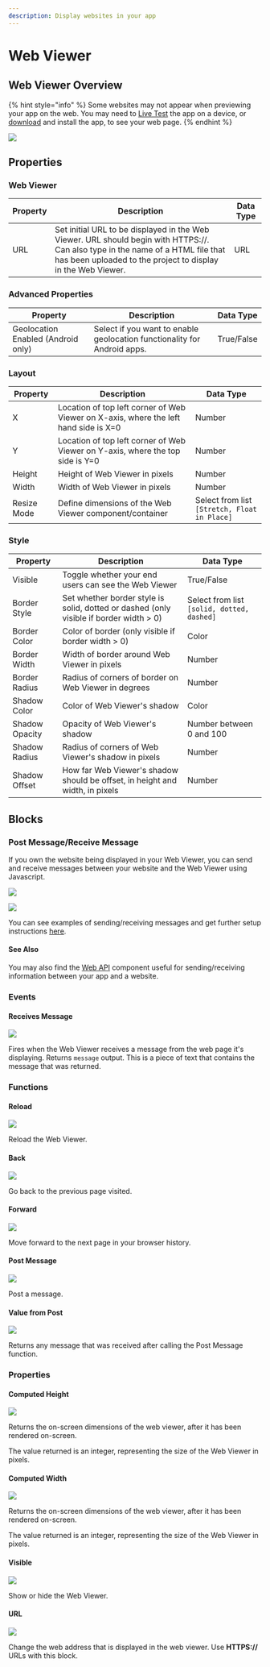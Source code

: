 ```yaml
---
description: Display websites in your app
---
```


# Web Viewer

## Web Viewer Overview

{% hint style="info" %}
Some websites may not appear when previewing your app on the web. You may need to [Live Test](live-test.md#live-test) the app on a device, or [download](download.md) and install the app, to see your web page.
{% endhint %}

![](.gitbook/assets/web-viewer-fig-1.png)

## Properties

### Web Viewer

| Property | Description                                                                                                                                                                                     | Data Type |
| -------- | ----------------------------------------------------------------------------------------------------------------------------------------------------------------------------------------------- | --------- |
| URL      | Set initial URL to be displayed in the Web Viewer. URL should begin with HTTPS://. Can also type in the name of a HTML file that has been uploaded to the project to display in the Web Viewer. | URL       |

### Advanced Properties

| Property                           | Description                                                              | Data Type  |
| ---------------------------------- | ------------------------------------------------------------------------ | ---------- |
| Geolocation Enabled (Android only) | Select if you want to enable geolocation functionality for Android apps. | True/False |

### Layout

| Property    | Description                                                                          | Data Type                                    |
| ----------- | ------------------------------------------------------------------------------------ | -------------------------------------------- |
| X           | Location of top left corner of Web Viewer on X-axis, where the left hand side is X=0 | Number                                       |
| Y           | Location of top left corner of Web Viewer on Y-axis, where the top side is Y=0       | Number                                       |
| Height      | Height of Web Viewer in pixels                                                       | Number                                       |
| Width       | Width of Web Viewer in pixels                                                        | Number                                       |
| Resize Mode | Define dimensions of the Web Viewer component/container                              | Select from list `[Stretch, Float in Place]` |

### **Style**

| Property       | Description                                                                             | Data Type                                  |
| -------------- | --------------------------------------------------------------------------------------- | ------------------------------------------ |
| Visible        | Toggle whether your end users can see the Web Viewer                                    | True/False                                 |
| Border Style   | Set whether border style is solid, dotted or dashed  (only visible if border width > 0) | Select from list `[solid, dotted, dashed]` |
| Border Color   | Color of border (only visible if border width > 0)                                      | Color                                      |
| Border Width   | Width of border around Web Viewer in pixels                                             | Number                                     |
| Border Radius  | Radius of corners of border on Web Viewer in degrees                                    | Number                                     |
| Shadow Color   | Color of Web Viewer's  shadow                                                           | Color                                      |
| Shadow Opacity | Opacity of Web Viewer's shadow                                                          | Number between 0 and 100                   |
| Shadow Radius  | Radius of corners of Web Viewer's shadow in pixels                                      | Number                                     |
| Shadow Offset  | How far Web Viewer's shadow should be offset, in height and width, in pixels            | Number                                     |

## Blocks

### Post Message/Receive Message

If you own the website being displayed in your Web Viewer, you can send and receive messages between your website and the Web Viewer using Javascript.

![](.gitbook/assets/wv\_post.png)

![](.gitbook/assets/wv\_receives.png)

You can see examples of sending/receiving messages and get further setup instructions [here](https://github.com/thunkable/webviewer-extension/).

#### See Also

You may also find the [Web API](web-api.md) component useful for sending/receiving information between your app and a website.

### Events

#### Receives Message

![](<.gitbook/assets/image (202).png>)

Fires when the Web Viewer receives a message from the web page it's displaying. Returns `message` output. This is a piece of text that contains the message that was returned.

### Functions

#### Reload&#x20;

![](.gitbook/assets/reload.png)

Reload the Web Viewer.

#### Back&#x20;

![](.gitbook/assets/back.png)

Go back to the previous page visited.

#### Forward&#x20;

![](.gitbook/assets/fwd.png)

Move forward to the next page in your browser history.

#### Post Message&#x20;

![](.gitbook/assets/screen-shot-2021-08-23-at-12.59.10-pm.png)

Post a message.

#### Value from Post

![](.gitbook/assets/screen-shot-2021-08-23-at-1.02.00-pm.png)

Returns any message that was received after calling the Post Message function.

### Properties

#### Computed Height&#x20;

![](.gitbook/assets/height.jpg)

Returns the on-screen dimensions of the web viewer, after it has been rendered on-screen.&#x20;

The value returned is an integer, representing the size of the Web Viewer in pixels.

#### Computed Width&#x20;

![](<.gitbook/assets/width (10).png>)

Returns the on-screen dimensions of the web viewer, after it has been rendered on-screen.&#x20;

The value returned is an integer, representing the size of the Web Viewer in pixels.

#### Visible

![](<.gitbook/assets/visible (3).png>)



Show or hide the Web Viewer.

#### URL

![](.gitbook/assets/url.png)

Change the web address that is displayed in the web viewer. Use **HTTPS://** URLs with this block.
